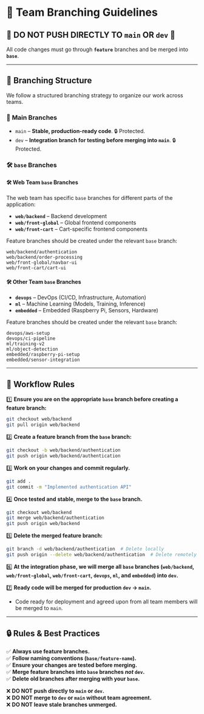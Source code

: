 # 🚀 Team Branching Guidelines

## 🔴 DO NOT PUSH DIRECTLY TO `main` OR `dev` 🚫
All code changes must go through **`feature`** branches and be merged into **`base`**.

---

## 📂 Branching Structure
We follow a structured branching strategy to organize our work across teams.

### 🌳 **Main Branches**
- `main` – **Stable, production-ready code**. 🔒 Protected.
- `dev` – **Integration branch for testing before merging into `main`**. 🔒 Protected.

### 🛠 **`base` Branches**

#### 🛠 **Web Team `base` Branches**
The web team has specific `base` branches for different parts of the application:
- **`web/backend`** – Backend development
- **`web/front-global`** – Global frontend components
- **`web/front-cart`** – Cart-specific frontend components

Feature branches should be created under the relevant `base` branch:
```
web/backend/authentication
web/backend/order-processing
web/front-global/navbar-ui
web/front-cart/cart-ui
```

#### 🛠 **Other Team `base` Branches**
- **`devops`** – DevOps (CI/CD, Infrastructure, Automation)
- **`ml`** – Machine Learning (Models, Training, Inference)
- **`embedded`** – Embedded (Raspberry Pi, Sensors, Hardware)

Feature branches should be created under the relevant `base` branch:
```
devops/aws-setup
devops/ci-pipeline
ml/training-v2
ml/object-detection
embedded/raspberry-pi-setup
embedded/sensor-integration
```

---

## 📜 Workflow Rules

1️⃣ **Ensure you are on the appropriate `base` branch before creating a feature branch:**
```sh
git checkout web/backend
git pull origin web/backend
```

2️⃣ **Create a feature branch from the `base` branch:**
```sh
git checkout -b web/backend/authentication
git push origin web/backend/authentication
```

3️⃣ **Work on your changes and commit regularly.**
```sh
git add .
git commit -m "Implemented authentication API"
```

4️⃣ **Once tested and stable, merge to the `base` branch.**
```sh
git checkout web/backend
git merge web/backend/authentication
git push origin web/backend
```

5️⃣ **Delete the merged feature branch:**
```sh
git branch -d web/backend/authentication  # Delete locally
git push origin --delete web/backend/authentication  # Delete remotely
```

6️⃣ **At the integration phase, we will merge all `base` branches (`web/backend`, `web/front-global`, `web/front-cart`, `devops`, `ml`, and `embedded`) into `dev`.**

7️⃣ **Ready code will be merged for production `dev` → `main`.**
- Code ready for deployment and agreed upon from all team members will be merged to `main`.

---

## 🔒 Rules & Best Practices

✅ **Always use feature branches.**  
✅ **Follow naming conventions (`base/feature-name`).**  
✅ **Ensure your changes are tested before merging.**  
✅ **Merge feature branches into `base` branches *not* `dev`.**  
✅ **Delete old branches after merging with your `base`.**  

❌ **DO NOT push directly to `main` or `dev`.**  
❌ **DO NOT merge to `dev` or `main` without team agreement.**  
❌ **DO NOT leave stale branches unmerged.**  

